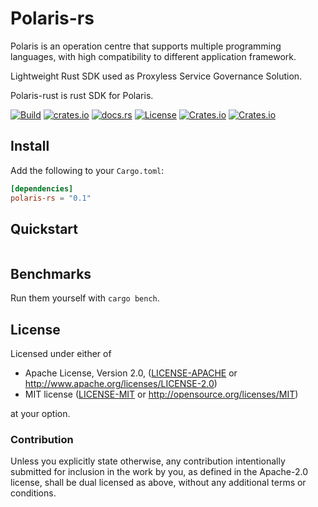 # Polaris-rs

Polaris is an operation centre that supports multiple programming languages, with high compatibility to different application framework. 

Lightweight Rust SDK used as Proxyless Service Governance Solution.

Polaris-rust is rust SDK for Polaris. 



[![Build](https://github.com/houseme/polaris-rs/workflows/Build/badge.svg)](https://github.com/houseme/polaris-rs/actions?query=workflow%3ABuild)
[![crates.io](https://img.shields.io/crates/v/polaris-rs.svg)](https://crates.io/crates/polaris-rs)
[![docs.rs](https://docs.rs/polaris-rs/badge.svg)](https://docs.rs/polaris-rs/)
[![License](https://img.shields.io/crates/l/polaris-rs)](LICENSE-APACHE)
[![Crates.io](https://img.shields.io/crates/v/polaris-rs)](https://crates.io/crates/polaris-rs)
[![Crates.io](https://img.shields.io/crates/d/polaris-rs)](https://crates.io/crates/polaris-rs)

## Install

Add the following to your `Cargo.toml`:
```toml
[dependencies]
polaris-rs = "0.1"
```

## Quickstart

```rust

```

## Benchmarks


Run them yourself with `cargo bench`.



## License

Licensed under either of

* Apache License, Version 2.0, ([LICENSE-APACHE](LICENSE-APACHE) or http://www.apache.org/licenses/LICENSE-2.0)
* MIT license ([LICENSE-MIT](LICENSE-MIT) or http://opensource.org/licenses/MIT)

at your option.

### Contribution

Unless you explicitly state otherwise, any contribution intentionally submitted for inclusion in the work by you, as defined in the Apache-2.0 license, shall be dual licensed as above, without any additional terms or conditions.
